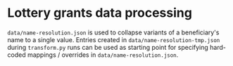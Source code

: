 # Lottery grants data processing

`data/name-resolution.json` is used to collapse variants of a beneficiary's name to a single value. Entries created in `data/name-resolution-tmp.json` during `transform.py` runs can be used as starting point for specifying hard-coded mappings / overrides in `data/name-resolution.json`.
